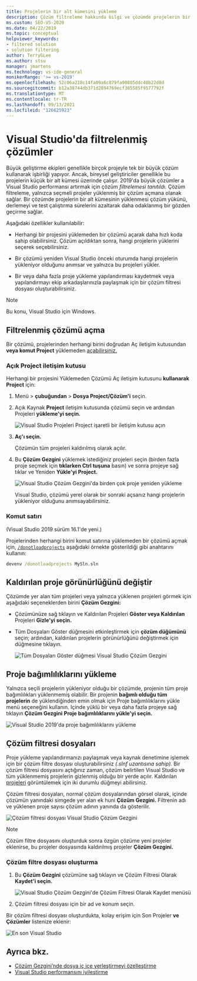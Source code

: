 ```yaml
---
title: Projelerin bir alt kümesini yükleme
description: Çözüm filtreleme hakkında bilgi ve çözümde projelerin bir alt kümesini hızla yükleme olanağını nasıl sağlar?
ms.custom: SEO-VS-2020
ms.date: 04/22/2019
ms.topic: conceptual
helpviewer_keywords:
- filtered solution
- solution filtering
author: TerryGLee
ms.author: stsu
manager: jmartens
ms.technology: vs-ide-general
monikerRange: '>= vs-2019'
ms.openlocfilehash: 52c06a218c14fa09a6c879fa90805ddc48b22d8d
ms.sourcegitcommit: b12a38744db371d2894769ecf305585f9577792f
ms.translationtype: MT
ms.contentlocale: tr-TR
ms.lasthandoff: 09/13/2021
ms.locfileid: "126625923"
---
```

# <a name="filtered-solutions-in-visual-studio"></a>Visual Studio'da filtrelenmiş çözümler

Büyük geliştirme ekipleri genellikle birçok projeyle tek bir büyük çözüm kullanarak işbirliği yapıyor. Ancak, bireysel geliştiriciler genellikle bu projelerin küçük bir alt kümesi üzerinde çalışır. 2019'da büyük çözümler a Visual Studio performansı artırmak için çözüm *filtrelemesi tanıtıldı.* Çözüm filtreleme, yalnızca seçmeli projeler yüklenmiş bir çözüm açmana olanak sağlar. Bir çözümde projelerin bir alt kümesinin yüklenmesi çözüm yükünü, derlemeyi ve test çalıştırma sürelerini azaltarak daha odaklanmış bir gözden geçirme sağlar.

Aşağıdaki özellikler kullanılabilir:

- Herhangi bir projesini yüklemeden bir çözümü açarak daha hızlı koda sahip olabilirsiniz. Çözüm açıldıktan sonra, hangi projelerin yüklerini seçerek seçebilirsiniz.

- Bir çözümü yeniden Visual Studio önceki oturumda hangi projelerin yükleniyor olduğunu anımsar ve yalnızca bu projeleri yükler.

- Bir veya daha fazla proje yükleme yapılandırması kaydetmek veya yapılandırmayı ekip arkadaşlarınızla paylaşmak için bir çözüm filtresi dosyası oluşturabilirsiniz.

> [!NOTE]
> Bu konu, Visual Studio için Windows.

## <a name="open-a-filtered-solution"></a>Filtrelenmiş çözümü açma

Bir çözümü, projelerinden herhangi birini doğrudan Aç iletişim kutusundan **veya komut Project** yüklemeden [açabilirsiniz.](#command-line)

### <a name="open-project-dialog"></a>Açık Project iletişim kutusu

Herhangi bir projesini Yüklemeden Çözümü Aç iletişim kutusunu **kullanarak Project** için:

1. Menü   >  **çubuğundan**  >  **Dosya Project/Çözüm'i** seçin.

2. Açık Kaynak **Project** iletişim kutusunda çözümü seçin ve ardından Projeleri **yükleme'yi seçin.**

   ![Visual Studio Projeleri Project işaretli bir iletişim kutusu açın](media/filtered-solutions/do-not-load-projects.png)

3. **Aç'ı seçin.**

   Çözümün tüm projeleri kaldırılmış olarak açılır.

4. Bu **Çözüm Gezgini** yüklemek istediğiniz projeleri seçin (birden fazla proje seçmek için **tıklarken Ctrl tuşuna** basın) ve sonra projeye sağ tıklar ve Yeniden **Yükle'yi Project.**

   ![Visual Studio Çözüm Gezgini'da birden çok proje yeniden yükleme](media/filtered-solutions/reload-project.png)

   Visual Studio, çözümü yerel olarak bir sonraki açsanız hangi projelerin yükleniyor olduğunu anımsayabilirsiniz.

### <a name="command-line"></a>Komut satırı

(Visual Studio 2019 sürüm 16.1'de yeni.)

Projelerinden herhangi birini komut satırına yüklemeden bir çözümü açmak için, [`/donotloadprojects`](../ide/reference/donotloadprojects-devenv-exe.md) aşağıdaki örnekte gösterildiği gibi anahtarını kullanın:

```cmd
devenv /donotloadprojects MySln.sln
```

## <a name="toggle-unloaded-project-visibility"></a>Kaldırılan proje görünürlüğünü değiştir

Çözümde yer alan tüm projeleri veya yalnızca yüklenen projeleri görmek için aşağıdaki seçeneklerden birini **Çözüm Gezgini:**

- Çözümünüze sağ tıklayın ve Kaldırılan Projeleri **Göster veya Kaldırılan** Projeleri **Gizle'yi seçin.**

- Tüm Dosyaları Göster düğmesini etkinleştirmek için **çözüm düğümünü** seçin; ardından, kaldırılan projelerin görünürlüğünü değiştirmek için düğmesine tıklayın.

   ![Tüm Dosyaları Göster düğmesi Visual Studio Çözüm Gezgini](media/filtered-solutions/show-all-files.PNG)

## <a name="load-project-dependencies"></a>Proje bağımlılıklarını yükleme

Yalnızca seçili projelerin yükleniyor olduğu bir çözümde, projenin tüm proje bağımlılıkları yüklenmemiş olabilir. Bir projenin **bağımlı olduğu tüm projelerin** de yüklendiğinden emin olmak için Proje bağımlılıklarını yükle menü seçeneğini kullanın. Içinde yüklü bir veya daha fazla projeye sağ tıklayın **Çözüm Gezgini** **Proje bağımlılıklarını yükle'yi seçin.**

![Visual Studio 2019'da proje bağımlılıklarını yükleme](media/filtered-solutions/load-project-dependencies.png)

## <a name="solution-filter-files"></a>Çözüm filtresi dosyaları

Proje yükleme yapılandırmanızı paylaşmak veya kaynak denetimine işlemek için bir çözüm filtre dosyası oluşturabilirsiniz *(.slnf uzantısına sahip).* Bir çözüm filtresi dosyasını açtığınız zaman, çözüm belirtilen Visual Studio ve tüm yüklenmemiş projelerin gizlenmiş olduğu bir yerde açılır. Kaldırılan [projeleri](#toggle-unloaded-project-visibility) görüntülemek için iki durumlu düğmeyi abilirsiniz.

Çözüm filtresi dosyaları, normal çözüm dosyalarından görsel olarak, içinde çözümün yanındaki simgede yer alan ek huni **Çözüm Gezgini.** Filtrenin adı ve yüklenen proje sayısı çözüm adının yanında da gösterilir.

![Çözüm filtresi dosyası Visual Studio Çözüm Gezgini](media/filtered-solutions/solution-filter.PNG)

> [!NOTE]
> Çözüm filtre dosyasını oluşturduk sonra özgün çözüme yeni projeler eklenirse, bu projeler dosyasında kaldırılmış projeler **Çözüm Gezgini.**

### <a name="create-a-solution-filter-file"></a>Çözüm filtre dosyası oluşturma

1. Bu **Çözüm Gezgini** çözümüne sağ tıklayın ve Çözüm Filtresi Olarak **Kaydet'i seçin.**

   ![Visual Studio Çözüm Gezgini'de Çözüm Filtresi Olarak Kaydet menüsü](media/filtered-solutions/save-as-solution-filter.png)

2. Çözüm filtresi dosyası için bir ad ve konum seçin.

Bir çözüm filtresi dosyası oluşturdukta, kolay erişim için Son Projeler **ve Çözümler** listenize eklenir:

![En son Visual Studio](media/filtered-solutions/open-recent.png)

## <a name="see-also"></a>Ayrıca bkz.

- [Çözüm Gezgini’nde dosya iç içe yerleştirmeyi özelleştirme](file-nesting-solution-explorer.md)
- [Visual Studio performansını iyileştirme](optimize-visual-studio-performance.md)
